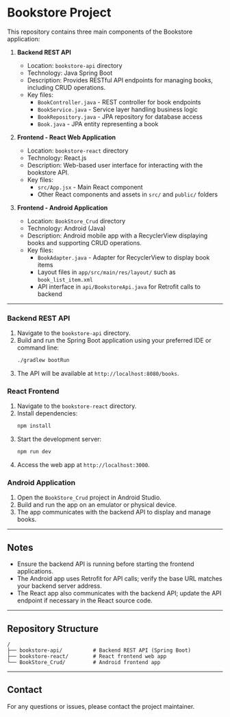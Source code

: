 # Bookstore Project

This repository contains three main components of the Bookstore application:

1. **Backend REST API**  
   - Location: `bookstore-api` directory  
   - Technology: Java Spring Boot  
   - Description: Provides RESTful API endpoints for managing books, including CRUD operations.  
   - Key files:  
     - `BookController.java` - REST controller for book endpoints  
     - `BookService.java` - Service layer handling business logic  
     - `BookRepository.java` - JPA repository for database access  
     - `Book.java` - JPA entity representing a book  

2. **Frontend - React Web Application**  
   - Location: `bookstore-react` directory  
   - Technology: React.js  
   - Description: Web-based user interface for interacting with the bookstore API.  
   - Key files:  
     - `src/App.jsx` - Main React component  
     - Other React components and assets in `src/` and `public/` folders  

3. **Frontend - Android Application**  
   - Location: `BookStore_Crud` directory  
   - Technology: Android (Java)  
   - Description: Android mobile app with a RecyclerView displaying books and supporting CRUD operations.  
   - Key files:  
     - `BookAdapter.java` - Adapter for RecyclerView to display book items  
     - Layout files in `app/src/main/res/layout/` such as `book_list_item.xml`  
     - API interface in `api/BookstoreApi.java` for Retrofit calls to backend  

---

### Backend REST API

1. Navigate to the `bookstore-api` directory.  
2. Build and run the Spring Boot application using your preferred IDE or command line:  
   ```bash
   ./gradlew bootRun
   ```  
3. The API will be available at `http://localhost:8080/books`.

### React Frontend

1. Navigate to the `bookstore-react` directory.  
2. Install dependencies:  
   ```bash
   npm install
   ```  
3. Start the development server:  
   ```bash
   npm run dev
   ```  
4. Access the web app at `http://localhost:3000`.

### Android Application

1. Open the `BookStore_Crud` project in Android Studio.  
2. Build and run the app on an emulator or physical device.  
3. The app communicates with the backend API to display and manage books.

---

## Notes

- Ensure the backend API is running before starting the frontend applications.  
- The Android app uses Retrofit for API calls; verify the base URL matches your backend server address.  
- The React app also communicates with the backend API; update the API endpoint if necessary in the React source code.

---

## Repository Structure

```
/
├── bookstore-api/          # Backend REST API (Spring Boot)
├── bookstore-react/        # React frontend web app
└── BookStore_Crud/         # Android frontend app
```

---

## Contact

For any questions or issues, please contact the project maintainer.
